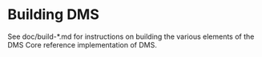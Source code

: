 Building DMS
=============

See doc/build-*.md for instructions on building the various
elements of the DMS Core reference implementation of DMS.
